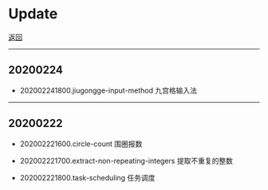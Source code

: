 # Update
[返回](./README.md)

---
## 20200224

* 202002241800.jiugongge-input-method 九宫格输入法

---
## 20200222

* 202002221600.circle-count 围圈报数

* 202002221700.extract-non-repeating-integers 提取不重复的整数

* 202002221800.task-scheduling 任务调度
